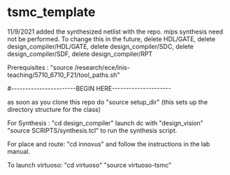 # tsmc_template


11/9/2021
added the synthesized netlist with the repo. mips synthesis need not be performed.
To change this in the future, delete HDL/GATE, delete design_compiler/HDL/GATE, delete design_compiler/SDC, delete design_compiler/SDF, delete design_compiler/RPT


Prerequisites : "source /research/ece/lnis-teaching/5710_6710_F21/tool_paths.sh"

#-----------------------BEGIN HERE---------------------

as soon as you clone this repo do "source setup_dir" (this sets up the directory structure for the class)

For Synthesis :
"cd design_compiler"
launch dc with "design_vision" 
"source SCRIPTS/synthesis.tcl" to run the synthesis script.

For place and route:
"cd innovus" and follow the instructions in the lab manual.

To launch virtuoso:
"cd virtuoso"
"source virtuoso-tsmc"
